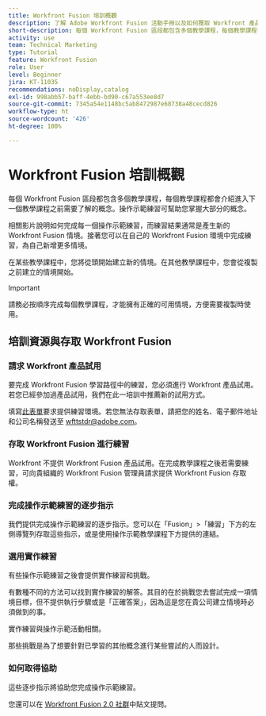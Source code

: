 ```yaml
---
title: Workfront Fusion 培訓概觀
description: 了解 Adobe Workfront Fusion 活動手冊以及如何獲取 Workfront 產品試用帳戶。
short-description: 每個 Workfront Fusion 區段都包含多個教學課程，每個教學課程都會介紹進入下一個教學課程之前需要了解的概念。
activity: use
team: Technical Marketing
type: Tutorial
feature: Workfront Fusion
role: User
level: Beginner
jira: KT-11035
recommendations: noDisplay,catalog
exl-id: 998abb57-baff-4ebb-bd90-c67a553ee8d7
source-git-commit: 7345a54e1148bc5ab8472987e68738a48cecd826
workflow-type: ht
source-wordcount: '426'
ht-degree: 100%

---
```


# Workfront Fusion 培訓概觀

每個 Workfront Fusion 區段都包含多個教學課程，每個教學課程都會介紹進入下一個教學課程之前需要了解的概念。操作示範練習可幫助您掌握大部分的概念。

相關影片說明如何完成每一個操作示範練習，而練習結果通常是產生新的 Workfront Fusion 情境。接著您可以在自己的 Workfront Fusion 環境中完成練習，為自己新增更多情境。

在某些教學課程中，您將從頭開始建立新的情境。在其他教學課程中，您會從複製之前建立的情境開始。

>[!IMPORTANT]
>
>請務必按順序完成每個教學課程，才能擁有正確的可用情境，方便需要複製時使用。

## 培訓資源與存取 Workfront Fusion

### 請求 Workfront 產品試用

要完成 Workfront Fusion 學習路徑中的練習，您必須進行 Workfront 產品試用。若您已經參加過產品試用，我們在此一培訓中推薦新的試用方式。

填寫[此表單](https://forms.office.com/r/f1J8HRGrNY)要求提供練習環境。若您無法存取表單，請把您的姓名、電子郵件地址和公司名稱發送至 wfttstdr@adobe.com。

### 存取 Workfront Fusion 進行練習

Workfront 不提供 Workfront Fusion 產品試用。在完成教學課程之後若需要練習，可向貴組織的 Workfront Fusion 管理員請求提供 Workfront Fusion 存取權。

### 完成操作示範練習的逐步指示

我們提供完成操作示範練習的逐步指示。您可以在「Fusion」>「練習」下方的左側導覽列存取這些指示，或是使用操作示範教學課程下方提供的連結。

### 選用實作練習

有些操作示範練習之後會提供實作練習和挑戰。

有數種不同的方法可以找到實作練習的解答。其目的在於挑戰您去嘗試完成一項情境目標，但不提供執行步驟或是「正確答案」，因為這是您在貴公司建立情境時必須做到的事。

實作練習與操作示範活動相關。

那些挑戰是為了想要針對已學習的其他概念進行某些嘗試的人而設計。

### 如何取得協助

這些逐步指示將協助您完成操作示範練習。

您還可以在 [Workfront Fusion 2.0 社群](https://experienceleaguecommunities.adobe.com/t5/workfront-fusion-2-0/ct-p/workfront-fusion-2)中貼文提問。
